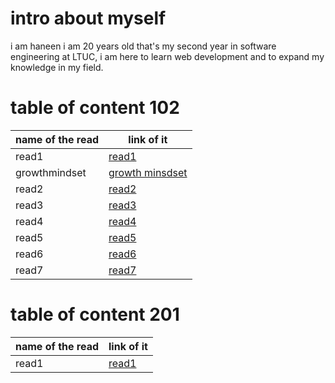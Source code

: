 
# intro about myself
i am haneen i am 20 years old that's my second year in software engineering at LTUC, i am here to learn web development and to expand my knowledge in my field.

# table of content 102

name of the read | link of it 
 ------------ | ------------- 
  read1 | [read1](https://haneen-izz.github.io/reading-notes/read1) 
  growthmindset | [growth minsdset](https://haneen-izz.github.io/reading-notes/growthmindset) 
  read2 |[read2](https://haneen-izz.github.io/reading-notes/read2)  
  read3| [read3](https://haneen-izz.github.io/reading-notes/read3)
  read4| [read4](https://haneen-izz.github.io/reading-notes/read4) 
  read5| [read5](https://haneen-izz.github.io/reading-notes/read5) 
  read6| [read6](https://haneen-izz.github.io/reading-notes/read6) 
  read7| [read7](https://haneen-izz.github.io/reading-notes/read7) 

# table of content 201

name of the read | link of it 
 ------------ | ------------- 
read1 | [read1](https://haneen-izz.github.io/201reading-notes/read1)


 

  

 
 

